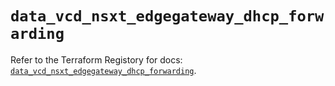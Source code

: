 # `data_vcd_nsxt_edgegateway_dhcp_forwarding`

Refer to the Terraform Registory for docs: [`data_vcd_nsxt_edgegateway_dhcp_forwarding`](https://registry.terraform.io/providers/vmware/vcd/3.10.0/docs/data-sources/nsxt_edgegateway_dhcp_forwarding).

